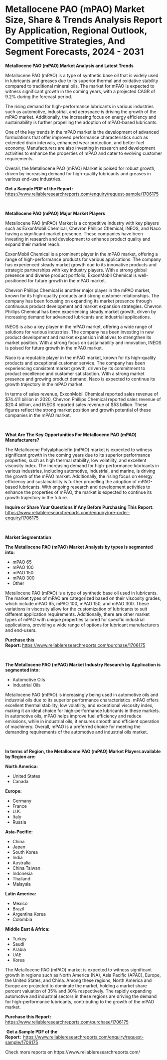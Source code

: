 <p><h1>Metallocene PAO (mPAO) Market Size, Share & Trends Analysis Report By Application, Regional Outlook, Competitive Strategies, And Segment Forecasts, 2024 - 2031</h1></p><p><strong>Metallocene PAO (mPAO) Market Analysis and Latest Trends</strong></p>
<p><p>Metallocene PAO (mPAO) is a type of synthetic base oil that is widely used in lubricants and greases due to its superior thermal and oxidative stability compared to traditional mineral oils. The market for mPAO is expected to witness significant growth in the coming years, with a projected CAGR of 9.2% during the forecast period.</p><p>The rising demand for high-performance lubricants in various industries such as automotive, industrial, and aerospace is driving the growth of the mPAO market. Additionally, the increasing focus on energy efficiency and sustainability is further propelling the adoption of mPAO-based lubricants.</p><p>One of the key trends in the mPAO market is the development of advanced formulations that offer improved performance characteristics such as extended drain intervals, enhanced wear protection, and better fuel economy. Manufacturers are also investing in research and development activities to enhance the properties of mPAO and cater to evolving customer requirements.</p><p>Overall, the Metallocene PAO (mPAO) Market is poised for robust growth, driven by increasing demand for high-quality lubricants and greases in various end-use industries.</p></p>
<p><strong>Get a Sample PDF of the Report:&nbsp;</strong> <a href="https://www.reliableresearchreports.com/enquiry/request-sample/1706175">https://www.reliableresearchreports.com/enquiry/request-sample/1706175</a></p>
<p>&nbsp;</p>
<p><strong>Metallocene PAO (mPAO) Major Market Players</strong></p>
<p><p>Metallocene PAO (mPAO) Market is a competitive industry with key players such as ExxonMobil Chemical, Chevron Phillips Chemical, INEOS, and Naco having a significant market presence. These companies have been investing in research and development to enhance product quality and expand their market reach.</p><p>ExxonMobil Chemical is a prominent player in the mPAO market, offering a range of high-performance products for various applications. The company has experienced steady market growth due to its innovative products and strategic partnerships with key industry players. With a strong global presence and diverse product portfolio, ExxonMobil Chemical is well-positioned for future growth in the mPAO market.</p><p>Chevron Phillips Chemical is another major player in the mPAO market, known for its high-quality products and strong customer relationships. The company has been focusing on expanding its market presence through continuous product development and market expansion strategies. Chevron Phillips Chemical has been experiencing steady market growth, driven by increasing demand for advanced lubricants and industrial applications.</p><p>INEOS is also a key player in the mPAO market, offering a wide range of solutions for various industries. The company has been investing in new product development and market expansion initiatives to strengthen its market position. With a strong focus on sustainability and innovation, INEOS is poised for future growth in the mPAO market.</p><p>Naco is a reputable player in the mPAO market, known for its high-quality products and exceptional customer service. The company has been experiencing consistent market growth, driven by its commitment to product excellence and customer satisfaction. With a strong market presence and growing product demand, Naco is expected to continue its growth trajectory in the mPAO market.</p><p>In terms of sales revenue, ExxonMobil Chemical reported sales revenue of $74.411 billion in 2020, Chevron Phillips Chemical reported sales revenue of $20.4 billion, and INEOS reported sales revenue of $53 billion. These figures reflect the strong market position and growth potential of these companies in the mPAO market.</p></p>
<p>&nbsp;</p>
<p><strong>What Are The Key Opportunities For Metallocene PAO (mPAO) Manufacturers?</strong></p>
<p><p>The Metallocene Polyalphaolefin (mPAO) market is expected to witness significant growth in the coming years due to its superior performance properties, such as high thermal stability, low volatility, and excellent viscosity index. The increasing demand for high-performance lubricants in various industries, including automotive, industrial, and marine, is driving the growth of the mPAO market. Additionally, the rising focus on energy efficiency and sustainability is further propelling the adoption of mPAO-based lubricants. With ongoing research and development activities to enhance the properties of mPAO, the market is expected to continue its growth trajectory in the future.</p></p>
<p><strong>Inquire or Share Your Questions If Any Before Purchasing This Report:</strong> <a href="https://www.reliableresearchreports.com/enquiry/pre-order-enquiry/1706175">https://www.reliableresearchreports.com/enquiry/pre-order-enquiry/1706175</a></p>
<p>&nbsp;</p>
<p><strong>Market Segmentation</strong></p>
<p><strong>The Metallocene PAO (mPAO) Market Analysis by types is segmented into:</strong></p>
<p><ul><li>mPAO 65</li><li>mPAO 100</li><li>mPAO 150</li><li>mPAO 300</li><li>Other</li></ul></p>
<p><p>Metallocene PAO (mPAO) is a type of synthetic base oil used in lubricants. The market types of mPAO are categorized based on their viscosity grades, which include mPAO 65, mPAO 100, mPAO 150, and mPAO 300. These variations in viscosity allow for the customization of lubricants to suit different application requirements. Additionally, there are other market types of mPAO with unique properties tailored for specific industrial applications, providing a wide range of options for lubricant manufacturers and end-users.</p></p>
<p><strong>Purchase this Report:&nbsp;</strong><a href="https://www.reliableresearchreports.com/purchase/1706175">https://www.reliableresearchreports.com/purchase/1706175</a></p>
<p>&nbsp;</p>
<p><strong>The Metallocene PAO (mPAO) Market Industry Research by Application is segmented into:</strong></p>
<p><ul><li>Automotive Oils</li><li>Industrial Oils</li></ul></p>
<p><p>Metallocene PAO (mPAO) is increasingly being used in automotive oils and industrial oils due to its superior performance characteristics. mPAO offers excellent thermal stability, low volatility, and exceptional viscosity index, making it an ideal choice for high-performance lubricants in these markets. In automotive oils, mPAO helps improve fuel efficiency and reduce emissions, while in industrial oils, it ensures smooth and efficient operation of machinery. Overall, mPAO is a preferred choice for meeting the demanding requirements of the automotive and industrial oils market.</p></p>
<p>&nbsp;</p>
<p><strong>In terms of Region, the Metallocene PAO (mPAO) Market Players available by Region are:</strong></p>
<p>
    <p> <strong> North America: </strong>
        <ul>
            <li>United States</li>
            <li>Canada</li>
        </ul>
        </p> 
    <p> <strong> Europe: </strong>
        <ul>
            <li>Germany</li>
            <li>France</li>
            <li>U.K.</li>
            <li>Italy</li>
            <li>Russia</li>
        </ul>
        </p> 
    <p> <strong> Asia-Pacific: </strong>
        <ul>
            <li>China</li>
            <li>Japan</li>
            <li>South Korea</li>
            <li>India</li>
            <li>Australia</li>
            <li>China Taiwan</li>
            <li>Indonesia</li>
            <li>Thailand</li>
            <li>Malaysia</li>
        </ul>
        </p> 
    <p> <strong> Latin America: </strong>
        <ul>
            <li>Mexico</li>
            <li>Brazil</li>
            <li>Argentina Korea</li>
            <li>Colombia</li>
        </ul>
        </p> 
    <p> <strong> Middle East & Africa: </strong>
        <ul>
            <li>Turkey</li>
            <li>Saudi</li>
            <li>Arabia</li>
            <li>UAE</li>
            <li>Korea</li>
        </ul>
    </p>
    </p>
<p><p>The Metallocene PAO (mPAO) market is expected to witness significant growth in regions such as North America (NA), Asia Pacific (APAC), Europe, the United States, and China. Among these regions, North America and Europe are projected to dominate the market, holding a market share percent valuation of 35% and 30% respectively. The rapidly expanding automotive and industrial sectors in these regions are driving the demand for high-performance lubricants, contributing to the growth of the mPAO market.</p></p>
<p><strong>Purchase this Report: </strong><a href="https://www.reliableresearchreports.com/purchase/1706175">https://www.reliableresearchreports.com/purchase/1706175</a></p>
<p>&nbsp;<strong>Get a Sample PDF of the Report:&nbsp;&nbsp;</strong><a href="https://www.reliableresearchreports.com/enquiry/request-sample/1706175">https://www.reliableresearchreports.com/enquiry/request-sample/1706175</a></p>
<p><strong></strong></p>
<p>Check more reports on https://www.reliableresearchreports.com/</p>